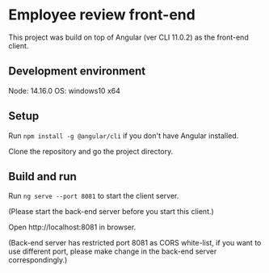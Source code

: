 # Employee review front-end

This project was build on top of Angular (ver CLI 11.0.2) as the front-end client.

## Development environment

Node: 14.16.0
OS: windows10 x64

## Setup

Run `npm install -g @angular/cli` if you don't have Angular installed.

Clone the repository and go the project directory.

## Build and run

Run `ng serve --port 8081` to start the client server.

(Please start the back-end server before you start this client.)

Open http://localhost:8081 in browser.

(Back-end server has restricted port 8081 as CORS white-list, if you want to use different port, please make change in the back-end server correspondingly.)


